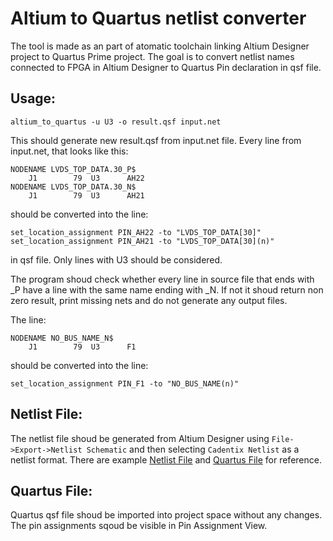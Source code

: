 Altium to Quartus netlist converter
===================================

The tool is made as an part of atomatic toolchain linking Altium Designer project to Quartus Prime project. The goal is to convert netlist names connected to FPGA in Altium Designer to Quartus Pin declaration in qsf file.

## Usage:

`altium_to_quartus -u U3 -o result.qsf input.net` 

This should generate new result.qsf from input.net file. Every line from input.net, that looks like this:

```
NODENAME LVDS_TOP_DATA.30_P$
    J1        79  U3      AH22
NODENAME LVDS_TOP_DATA.30_N$
    J1        79  U3      AH21
```

should be converted into the line:

```
set_location_assignment PIN_AH22 -to "LVDS_TOP_DATA[30]"
set_location_assignment PIN_AH21 -to "LVDS_TOP_DATA[30](n)"
```

in qsf file. Only lines with U3 should be considered. 

The program shoud check whether every line in source file that ends with _P have a line with the same name ending with _N. If not it shoud return non zero result, print missing nets and do not generate any output files.

The line:

```
NODENAME NO_BUS_NAME_N$
    J1        79  U3      F1
```

should be converted into the line:

```
set_location_assignment PIN_F1 -to "NO_BUS_NAME(n)"
```

## Netlist File:

The netlist file shoud be generated from Altium Designer using `File->Export->Netlist Schematic` and then selecting `Cadentix Netlist` as a netlist format. There are example [Netlist File](doc/input.net) and [Quartus File](doc/result.qsf) for reference.

## Quartus File:

Quartus qsf file shoud be imported into project space without any changes. The pin assignments sqoud be visible in Pin Assignment View.